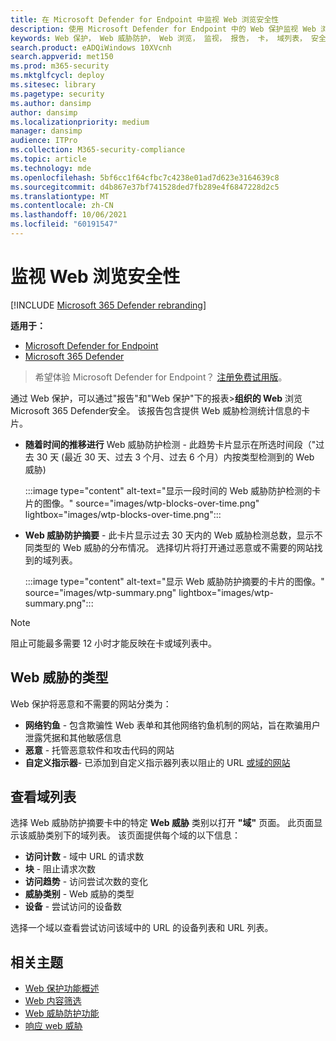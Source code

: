 ```yaml
---
title: 在 Microsoft Defender for Endpoint 中监视 Web 浏览安全性
description: 使用 Microsoft Defender for Endpoint 中的 Web 保护监视 Web 浏览安全性
keywords: Web 保护， Web 威胁防护， Web 浏览， 监视， 报告， 卡， 域列表， 安全性， 网络钓鱼， 恶意软件， 攻击， 网站， 网络保护， Edge， Internet Explorer， Chrome， Firefox， Web 浏览器
search.product: eADQiWindows 10XVcnh
search.appverid: met150
ms.prod: m365-security
ms.mktglfcycl: deploy
ms.sitesec: library
ms.pagetype: security
ms.author: dansimp
author: dansimp
ms.localizationpriority: medium
manager: dansimp
audience: ITPro
ms.collection: M365-security-compliance
ms.topic: article
ms.technology: mde
ms.openlocfilehash: 5bf6cc1f64cfbc7c4238e01ad7d623e3164639c8
ms.sourcegitcommit: d4b867e37bf741528ded7fb289e4f6847228d2c5
ms.translationtype: MT
ms.contentlocale: zh-CN
ms.lasthandoff: 10/06/2021
ms.locfileid: "60191547"
---
```

# <a name="monitor-web-browsing-security"></a>监视 Web 浏览安全性

[!INCLUDE [Microsoft 365 Defender rebranding](../../includes/microsoft-defender.md)]

**适用于：**
- [Microsoft Defender for Endpoint](https://go.microsoft.com/fwlink/p/?linkid=2154037)
- [Microsoft 365 Defender](https://go.microsoft.com/fwlink/?linkid=2118804)

> 希望体验 Microsoft Defender for Endpoint？ [注册免费试用版](https://signup.microsoft.com/create-account/signup?products=7f379fee-c4f9-4278-b0a1-e4c8c2fcdf7e&ru=https://aka.ms/MDEp2OpenTrial?ocid=docs-wdatp-main-abovefoldlink&rtc=1)。

通过 Web 保护，可以通过"报告"和"Web 保护"下的报表>**组织的 Web** 浏览Microsoft 365 Defender安全。 该报告包含提供 Web 威胁检测统计信息的卡片。

- **随着时间的推移进行** Web 威胁防护检测 - 此趋势卡片显示在所选时间段（"过去 30 天 (最近 30 天、过去 3 个月、过去 6 个月）内按类型检测到的 Web 威胁) 

  :::image type="content" alt-text="显示一段时间的 Web 威胁防护检测的卡片的图像。" source="images/wtp-blocks-over-time.png" lightbox="images/wtp-blocks-over-time.png":::

- **Web 威胁防护摘要** - 此卡片显示过去 30 天内的 Web 威胁检测总数，显示不同类型的 Web 威胁的分布情况。 选择切片将打开通过恶意或不需要的网站找到的域列表。

  :::image type="content" alt-text="显示 Web 威胁防护摘要的卡片的图像。" source="images/wtp-summary.png" lightbox="images/wtp-summary.png":::

> [!NOTE]
> 阻止可能最多需要 12 小时才能反映在卡或域列表中。

## <a name="types-of-web-threats"></a>Web 威胁的类型

Web 保护将恶意和不需要的网站分类为：

- **网络钓鱼** - 包含欺骗性 Web 表单和其他网络钓鱼机制的网站，旨在欺骗用户泄露凭据和其他敏感信息
- **恶意** - 托管恶意软件和攻击代码的网站
- **自定义指示器**- 已添加到自定义指示器列表以阻止的 URL [或域的网站](manage-indicators.md)

## <a name="view-the-domain-list"></a>查看域列表

选择 Web 威胁防护摘要卡中的特定 **Web 威胁** 类别以打开 **"域"** 页面。 此页面显示该威胁类别下的域列表。 该页面提供每个域的以下信息：

- **访问计数** - 域中 URL 的请求数
- **块** - 阻止请求次数
- **访问趋势** - 访问尝试次数的变化
- **威胁类别** - Web 威胁的类型
- **设备** - 尝试访问的设备数

选择一个域以查看尝试访问该域中的 URL 的设备列表和 URL 列表。

## <a name="related-topics"></a>相关主题

- [Web 保护功能概述](web-protection-overview.md)
- [Web 内容筛选](web-content-filtering.md)
- [Web 威胁防护功能](web-threat-protection.md)
- [响应 web 威胁](web-protection-response.md)
